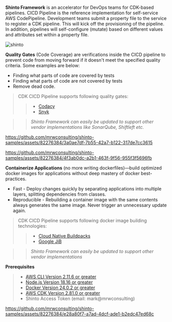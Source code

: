 **Shinto Framework** is an accelerator for DevOps teams for CDK-based pipelines. CICD Pipeline is the reference implementation for self-service AWS CodePipeline. Development teams submit a property file to the service to register a CDK pipeline. This will kick off the provisioning of the pipeline. In addition, pipelines will self-configure (mutate) based on different values and attributes set within a property file.

![shinto](https://github.com/mrwconsulting/shinto-samples/assets/82276384/33411ce7-dd07-47d3-8bd9-ddf853862595)

**Quality Gates** (Code Coverage) are verifications inside the CICD pipeline to prevent code from moving forward if it doesn't meet the specified quality criteria. Some examples are below:

- Finding what parts of code are covered by tests
- Finding what parts of code are not covered by tests
- Remove dead code.

> CDK CICD Pipeline supports following quality gates:
>> - [Codacy](https:www.codacy.com)
>> - [Snyk](https://snyk.io/)

>>*Shinto Framework can easily be updated to support other vendor implementations like SonarQube, Shiftleft etc.*

https://github.com/mrwconsulting/shinto-samples/assets/82276384/3a0ae7df-7b55-42a7-b122-317de7cc3615

https://github.com/mrwconsulting/shinto-samples/assets/82276384/4f3ab0dc-a2b1-463f-9f56-955f3f5696fb

**Containerize Applications** (no more writing dockerfiles)—build optimized docker images for applications without deep mastery of docker best-practices.
- Fast - Deploy changes quickly by separating applications into multiple layers, splitting dependencies from classes.
- Reproducible - Rebuilding a container image with the same contents always generates the same image. Never trigger an unnecessary update again.

> CDK CICD Pipeline supports following docker image building technologies: 
>> - [Cloud Native Buildpacks](https://buildpacks.io/)
>> - [Google JiB](https://cloud.google.com/java/getting-started/jib)

>>*Shinto Framework can easily be updated to support other vendor implementations*

**Prerequisites**
> - [AWS CLI Version 2.11.6 or greater](https://docs.aws.amazon.com/cli/latest/userguide/getting-started-install.html)
> - [Node.js Version 18.16 or greater](https://nodejs.org/en/download)
> - [Docker Version 24.0.2 or greater](https://docs.docker.com/engine/install/)
> - [AWS CDK Version 2.81.0 or greater](https://aws.amazon.com/getting-started/guides/setup-cdk/module-two/)
> - Shinto Access Token (email: mark@mrwconsulting)

https://github.com/mrwconsulting/shinto-samples/assets/82276384/e28a80f7-a7ad-4dcf-ade1-b2edc47ed68c

